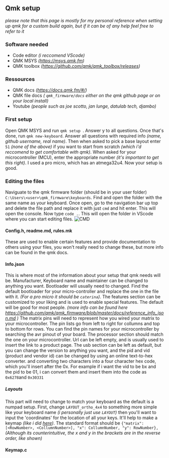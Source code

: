 ## Qmk setup
_please note that this page is mostly for my personal reference when setting up qmk for a custom build again, but if it can be of any help feel free to refer to it_

### Software needed
- Code editor _(i reccomend VScode)_
- QMK MSYS _(https://msys.qmk.fm)_
- QMK toolbox _(https://github.com/qmk/qmk_toolbox/releases)_

### Ressources 
- QMK docs _(https://docs.qmk.fm/#/)_
- QMK file docs _( ```qmk_firmware/docs``` either on the qmk github page or on your local install)_
- Youtube _(people such as joe scotto, jan lunge, datulab tech, djambo)_

### First setup
Open QMK MSYS and run ```qmk setup ```. Answer y to all questions. 
Once that's done, run ```qmk new-keyboard```. Answer all questions with required info _(name, github username, real name)_. Then when asked to pick a base layout enter ```51``` _(none of the above)_  if you want to start from scratch _(which i'd reccomend to get comfortable with qmk)_. When asked for your microcontroller (MCU), enter the appropriate number _(it's important to get this right)_. I used a pro micro, which has an atmega32u4. Now your setup is good.

### Editing the files
Naviguate to the qmk firmware folder (should be in your user folder) ```C:\Users\<user>\qmk_firmware\keyboards```. Find and open the folder with the same name as your keyboard. Once open, go to the navigation bar up top and delete the file path and replace it with just ```cmd``` and hit enter. This will open the console. Now type ```code .```. This will open the folder in VScode where you can start editing files. ![CMD](https://github.com/Baxtrom/bx01/assets/152244482/36e02226-12c5-4411-b9b0-8c1d5301707b)  

#### Config.h, readme.md, rules.mk
These are used to enable certain features and provide documentation to others using your files, you won't really need to change these, but more info can be found in the qmk docs. 

#### Info.json 
This is where most of the information about your setup that qmk needs will be. Manufacturer, Keyboard name and maintainer can be changed to anything you want. Bootloader will usually need to changed. Find the default bootloader for your micro-controller and replace the one in the file with it. _(For a pro micro it should be ```caterina```)_. The features section can be customized to your liking and is used to enable special features. The default will be good for most people. _(more info can be found here https://github.com/qmk/qmk_firmware/blob/master/docs/reference_info_json.md )_ The matrix pins will need to represent how you wired your matrix to your microcontroller. The pin lists go from left to right for collumns and top to bottom for rows. You can find the pin names for your microcontroller by searching the avr pinout of your board. The processor section should match the one on your microcontroller. Url can be left empty, and is usually used to insert the link to a product page. The usb section can be left as default, but you can change the version to anything you want, and the pid and vid (product and vendor id) can be changed by using an online text-to-hex converter. and converting two characters into a four character hex code, which you'll insert after the 0x. For example if i want the vid to be bx and the pid to be 01, i can convert them and insert them into the code as ```0x6278```and ```0x30331``` 

##### Layouts

This part will need to change to match your keyboard as the default is a numpad setup. First, change ```LAYOUT_ortho_4x4``` to something more simple like your keyboard name _(i personally just use ```LAYOUT```)_ then you'll want to input the 'coordinates' for the location of all your keys. It'll help to make a keymap _(like i did [here](Layout+Wiring/Wiring_Schematic.png))_. The standard format should be ```{"matrix": [<RowNumber>, <CollumnNumber>], "x": CollumnNumber, "y": RowNumber},``` _(Although its counterintuitive, the x and y in the brackets are in the reverse order, like shown)_ 

#### Keymap.c
